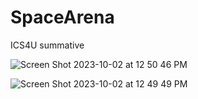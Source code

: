 # SpaceArena
ICS4U summative

![Screen Shot 2023-10-02 at 12 50 46 PM](https://github.com/feliser/SpaceArena/assets/37637640/e8f5407d-d703-4bcd-8132-baa4ffae51cb)

![Screen Shot 2023-10-02 at 12 49 49 PM](https://github.com/feliser/SpaceArena/assets/37637640/19057f05-e684-4ea1-998c-7e7a7392d0c9)
